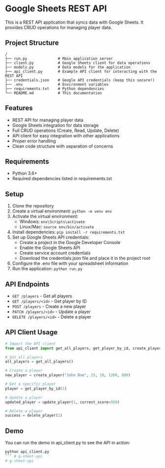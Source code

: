 # Google Sheets REST API 

This is a REST API application that syncs data with Google Sheets. It provides CRUD operations for managing player data.

## Project Structure

```
/
├── run.py              # Main application server
├── client.py           # Google Sheets client for data operations
├── models.py           # Data models for the application
├── api_client.py       # Example API client for interacting with the REST API
├── credentials.json    # Google API credentials (keep this secure!)
├── .env                # Environment variables
├── requirements.txt    # Python dependencies
└── README.md           # This documentation
```

## Features

- REST API for managing player data
- Google Sheets integration for data storage
- Full CRUD operations (Create, Read, Update, Delete)
- API client for easy integration with other applications
- Proper error handling
- Clean code structure with separation of concerns

## Requirements

- Python 3.6+
- Required dependencies listed in requirements.txt

## Setup

1. Clone the repository
2. Create a virtual environment: `python -m venv env`
3. Activate the virtual environment:
   - Windows: `env\Scripts\activate`
   - Linux/Mac: `source env/bin/activate`
4. Install dependencies: `pip install -r requirements.txt`
5. Set up Google Sheets API credentials:
   - Create a project in the Google Developer Console
   - Enable the Google Sheets API
   - Create service account credentials
   - Download the credentials.json file and place it in the project root
6. Configure the .env file with your spreadsheet information
7. Run the application: `python run.py`

## API Endpoints

- `GET /players` - Get all players
- `GET /players/<id>` - Get player by ID
- `POST /players` - Create a new player
- `PATCH /players/<id>` - Update a player
- `DELETE /players/<id>` - Delete a player

## API Client Usage

```python
# Import the API client
from api_client import get_all_players, get_player_by_id, create_player, update_player, delete_player

# Get all players
all_players = get_all_players()

# Create a player
new_player = create_player("John Doe", 25, 10, 1200, 800)

# Get a specific player
player = get_player_by_id(1)

# Update a player
updated_player = update_player(1, current_score=950)

# Delete a player
success = delete_player(1)
```

## Demo

You can run the demo in api_client.py to see the API in action:

```bash
python api_client.py
``` # g-sheet-api
# g-sheet-api
